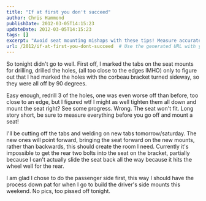 ```yaml
---
title: "If at first you don't succeed"
author: Chris Hammond
publishDate: 2012-03-05T14:15:23
updateDate: 2012-03-05T14:15:23
tags: []
excerpt: "Avoid seat mounting mishaps with these tips! Measure accurately and plan before drilling holes to ensure a perfect fit. Learn from this DIY mistake."
url: /2012/if-at-first-you-dont-succeed  # Use the generated URL with year
---
```

<p>So tonight didn't go to well. First off, I marked the tabs on the seat mounts for drilling, drilled the holes, (all too close to the edges IMHO) only to figure out that I had marked the holes with the corbeau bracket turned sideway, so they were all off by 90 degrees.</p> <p>Easy enough, redrill 3 of the holes, one was even worse off than before, too close to an edge, but I figured wtf I might as well tighten them all down and mount the seat right? See some progress. Wrong. The seat won't fit. Long story short, be sure to measure everything before you go off and mount a seat!</p> <p>I'll be cutting off the tabs and welding on new tabs tomorrow/saturday. The new ones will point forward, bringing the seat forward on the new mounts, rather than backwards, this should create the room I need. Currently it's impossible to get the rear two bolts into the seat on the bracket, partially because I can't actually slide the seat back all the way because it hits the wheel well for the rear.</p> <p>I am glad I chose to do the passenger side first, this way I should have the process down pat for when I go to build the driver's side mounts this weekend. No pics, too pissed off tonight.</p>

